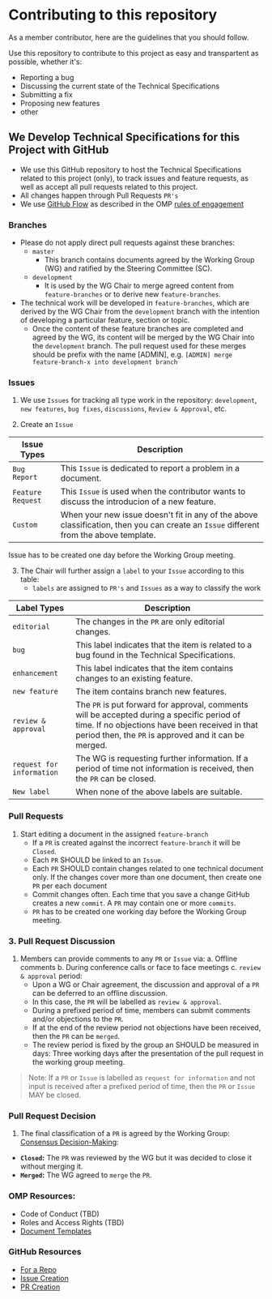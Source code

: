 # Contributing to this repository
As a member contributor, here are the guidelines that you should follow.

Use this repository to contribute to this project as easy and transpartent as possible, whether it's:
* Reporting a bug
* Discussing the current state of the Technical Specifications
* Submitting a fix
* Proposing new features
* other

## We Develop Technical Specifications for this Project with GitHub
* We use this GitHub repository to host the Technical Specifications related to this project (only), to track issues and feature requests, 
as well as accept all pull requests related to this project.
* All changes happen through Pull Requests `PR's`
* We use [GitHub Flow](https://github.com/OpenManufacturingPlatform/rules_of_engagement) as described in the OMP [rules of engagement](https://github.com/OpenManufacturingPlatform/rules_of_engagement)

### Branches
* Please do not apply direct pull requests against these branches:
   * `master` 
      * This branch contains documents agreed by the Working Group (WG) and ratified by the Steering Committee (SC).
   * `development`
      * It is used by the WG Chair to merge agreed content from `feature-branches` or to derive new `feature-branches`.
* The technical work will be developed in `feature-branches`, which are derived by the WG Chair from the `development` branch with the intention of developing a particular feature, section or topic.
   * Once the content of these feature branches are completed and agreed by the WG, its content will be merged by the WG Chair into the `development` branch. The pull request used for these merges should be prefix with the name [ADMIN], e.g. `[ADMIN] merge feature-branch-x into development branch`

### Issues
1. We use `Issues` for tracking all type work in the repository: `development`, `new features`, `bug fixes`, `discussions`, `Review & Approval`, etc.

2. Create an `Issue`

Issue Types        |   Description
-------------------| ------------------------------------------------------
`Bug Report`         | This `Issue` is dedicated to report a problem in a document.
`Feature Request`    | This `Issue` is used when the contributor wants to discuss the introducion of a new feature.
`Custom`             | When your new issue doesn't fit in any of the above classification, then you can create an `Issue` different from the above template.

Issue has to be created one day before the Working Group meeting.

3. The Chair will further assign a `label` to your `Issue` according to this table:
   * `labels` are assigned to `PR's` and `Issues` as a way to classify the work

Label Types        | Description
-------------------| ----------------------------------------
`editorial`        | The changes in the `PR` are only editorial changes.
`bug`              | This label indicates that the item is related to a bug found in the Technical Specifications.
`enhancement`      | This label indicates that the item contains changes to an existing feature.
`new feature`      | The item contains branch new features.
`review & approval`| The `PR` is put forward for approval, comments will be accepted during a specific period of time. If no objections have been received in that period then, the `PR` is approved and it can be merged.
`request for information`| The WG is requesting further information. If a period of time not information is received, then the `PR` can be closed.
`New label`             | When none of the above labels are suitable.

### Pull Requests
1. Start editing a document in the assigned `feature-branch`
   * If a `PR` is created against the incorrect `feature-branch` it will be `Closed`.
   * Each `PR` SHOULD be linked to an `Issue`.
   * Each `PR` SHOULD contain changes related to one technical document only. If the changes cover more than one document, then create one `PR` per each document
   * Commit changes often. Each time that you save a change GitHub creates a new `commit`. A `PR` may contain one or more `commits`.
   * `PR` has to be created one working day before the Working Group meeting.

### 3. Pull Request Discussion
1. Members can provide comments to any `PR` or `Issue` via:
a. Offline comments
b. During conference calls or face to face meetings
c. `review & approval` period:
   * Upon a WG or Chair agreement, the discussion and approval of a `PR` can be deferred  to an offline discussion. 
   * In this case, the `PR` will be labelled as `review & approval`. 
   * During a prefixed period of time, members can submit comments and/or objections to the `PR`. 
   * If at the end of the review period not objections have been received, then the `PR` can be `merged`.
   * The review period is fixed by the group an SHOULD be measured in days: Three working days after the presentation of the pull request in the working group meeting.

> Note: If a `PR` or `Issue` is labelled as `request for information` and not input is received after a prefixed period of time, then the `PR` or `Issue` MAY be closed.

### Pull Request Decision
1. The final classification of a `PR` is agreed by the Working Group: [Consensus Decision-Making]():
  * **`Closed`:** The `PR` was reviewed by the WG but it was decided to close it without merging it.
  * **`Merged`:** The WG agreed to `merge` the `PR`.

### OMP Resources:
* Code of Conduct (TBD)
* Roles and Access Rights (TBD)
* [Document Templates](https://github.com/OpenManufacturingPlatform/templates)
### GitHub Resources
* [For a Repo](https://help.github.com/en/github/collaborating-with-issues-and-pull-requests/creating-a-pull-request-from-a-fork)
* [Issue Creation](https://help.github.com/en/github/managing-your-work-on-github/creating-an-issue)
* [PR Creation](https://help.github.com/en/github/collaborating-with-issues-and-pull-requests/creating-a-pull-request)


